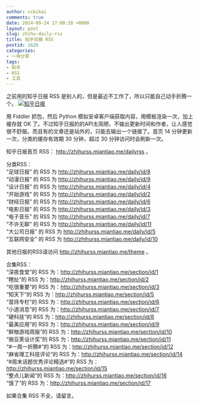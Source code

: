```yaml
---
author: ccbikai
comments: true
date: 2014-09-24 17:00:28 +0800
layout: post
slug: zhihu-daily-rss
title: 知乎日报 RSS
postid: 1626
categories:
- 一块分享
tags:
- 知乎
- RSS
- 工具
---
```

之前用的知乎日报 RSS 是别人的，但是最近不工作了，所以只能自己动手折腾一个。 
[![知乎日报](https://dn-mtimg.qbox.me/large/c74746f0gw1ei8pvavboij20r808cmz2.jpg)](https://dn-mtimg.qbox.me/bmiddle/c74746f0gw1ei8pvavboij20r808cmz2.jpg)

<!-- more -->
用 Fiddler 抓包，然后 Python 模拟安卓客户端获取内容，用模板渲染一次，加上缓存就 OK 了。不过知乎日报的的API太简陋，不输出更新时间和作者，让人感觉很不舒服。而且有的文章还是站外的，只能去输出一个链接了。首页 14 分钟更新一次，分类的缓存有效期 30 分钟，超过 30 分钟访问时会刷新一次。

知乎日报首页 RSS： http://zhihurss.miantiao.me/dailyrss 。

分类RSS：  
“足球日报” 的 RSS 为 http://zhihurss.miantiao.me/daily/id/8  
“动漫日报” 的 RSS 为 http://zhihurss.miantiao.me/daily/id/9  
“设计日报” 的 RSS 为 http://zhihurss.miantiao.me/daily/id/4  
“开始游戏” 的 RSS 为 http://zhihurss.miantiao.me/daily/id/2  
“财经日报” 的 RSS 为 http://zhihurss.miantiao.me/daily/id/6  
“电影日报” 的 RSS 为 http://zhihurss.miantiao.me/daily/id/3  
“电子音乐” 的 RSS 为 http://zhihurss.miantiao.me/daily/id/7  
“不许无聊” 的 RSS 为 http://zhihurss.miantiao.me/daily/id/11  
“大公司日报” 的 RSS 为 http://zhihurss.miantiao.me/daily/id/5  
“互联网安全” 的 RSS 为 http://zhihurss.miantiao.me/daily/id/10  

其他日报的RSS请访问 http://zhihurss.miantiao.me/theme 。

合集RSS：  
“深夜食堂”的 RSS 为：http://zhihurss.miantiao.me/section/id/1  
“瞎扯”的 RSS 为：http://zhihurss.miantiao.me/section/id/2  
“吃很重要”的 RSS 为：http://zhihurss.miantiao.me/section/id/3  
“知天下”的 RSS 为：http://zhihurss.miantiao.me/section/id/5  
“苗炜专栏”的 RSS 为：http://zhihurss.miantiao.me/section/id/6  
“小道消息”的 RSS 为：http://zhihurss.miantiao.me/section/id/7  
“硬科技”的 RSS 为：http://zhihurss.miantiao.me/section/id/8  
“最美应用”的 RSS 为：http://zhihurss.miantiao.me/section/id/9  
“鲜柚游戏周报”的 RSS 为：http://zhihurss.miantiao.me/section/id/10  
“豌豆荚设计奖”的 RSS 为：http://zhihurss.miantiao.me/section/id/11  
“#一周一折腾#”的 RSS 为：http://zhihurss.miantiao.me/section/id/12  
“麻省理工科技评论”的 RSS 为：http://zhihurss.miantiao.me/section/id/14  
“#周末话题优秀评论精选#”的 RSS 为：http://zhihurss.miantiao.me/section/id/15  
“整点儿新闻”的 RSS 为：http://zhihurss.miantiao.me/section/id/16  
“饿了”的 RSS 为：http://zhihurss.miantiao.me/section/id/17  

如果合集 RSS 不全，请留言。
